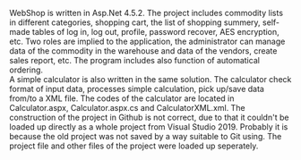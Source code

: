 WebShop is written in Asp.Net 4.5.2.
The project includes commodity lists in different categories, shopping cart, the list of shopping summery, self-made tables of log in, log out, profile, password recover, AES encryption, etc. Two roles are implied to the application, the administrator can manage data of the commodity in the warehouse and data of the vendors, create sales report, etc. The program includes also function of automatical ordering.   
A simple calculator is also written in the same solution. The calculator check format of input data, processes simple calculation, pick up/save data from/to a XML file. The codes of the calculator are located in Calculator.aspx, Calculator.aspx.cs and CalculatorXML.xml.
The construction of the project in Github is not correct, due to that it couldn't be loaded up directly as a whole project from Visual Studio 2019. Probably it is because the old project was not saved by a way suitable to Git using. The project file and other files of the project were loaded up seperately. 
